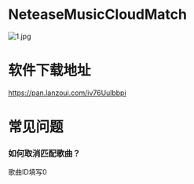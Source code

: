 # NeteaseMusicCloudMatch

![1.jpg](https://dd-static.jd.com/ddimg/jfs/t1/201024/5/8896/98978/615289a7E82e53f3b/5d9eafbf6c5150ec.jpg)

# 软件下载地址
<a href="https://pan.lanzoui.com/iv76Uulbbpi" target="_blank">https://pan.lanzoui.com/iv76Uulbbpi</a>

# 常见问题

### 如何取消匹配歌曲？
歌曲ID填写0
